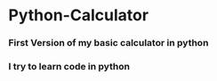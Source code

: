 # Python-Calculator


### First Version of my basic calculator in python

### I try to learn code in python